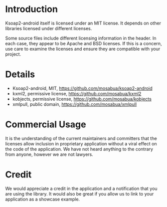 # Introduction #

Ksoap2-android itself is licensed under an MIT license. It depends on other libraries licensed under different licenses.

Some source files include different licensing information in the header.
In each case, they appear to be Apache and BSD licenses. If this is a concern, use care to examine the licenses and ensure they are compatible with your project.

# Details #

  * Ksoap2-android, MIT, https://github.com/mosabua/ksoap2-android
  * kxml2, permissive license, https://github.com/mosabua/kxml2
  * kobjects, permissive license, https://github.com/mosabua/kobjects
  * xmlpull, public domain, https://github.com/mosabua/xmlpull

# Commercial Usage #

It is the understanding of the current maintainers and committers that the licenses allow inclusion in proprietary application without a viral effect on the code of the application. We have not heard anything to the contrary from anyone, however we are not lawyers.

# Credit #

We would appreciate a credit in the application and a notification that you are using the library. It would also be great if you allow us to link to your application as a showcase example.